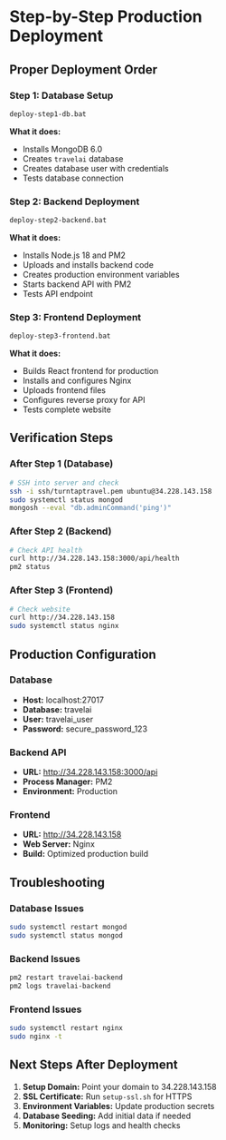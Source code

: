 # Step-by-Step Production Deployment

## Proper Deployment Order

### Step 1: Database Setup
```bash
deploy-step1-db.bat
```
**What it does:**
- Installs MongoDB 6.0
- Creates `travelai` database
- Creates database user with credentials
- Tests database connection

### Step 2: Backend Deployment
```bash
deploy-step2-backend.bat
```
**What it does:**
- Installs Node.js 18 and PM2
- Uploads and installs backend code
- Creates production environment variables
- Starts backend API with PM2
- Tests API endpoint

### Step 3: Frontend Deployment
```bash
deploy-step3-frontend.bat
```
**What it does:**
- Builds React frontend for production
- Installs and configures Nginx
- Uploads frontend files
- Configures reverse proxy for API
- Tests complete website

## Verification Steps

### After Step 1 (Database)
```bash
# SSH into server and check
ssh -i ssh/turntaptravel.pem ubuntu@34.228.143.158
sudo systemctl status mongod
mongosh --eval "db.adminCommand('ping')"
```

### After Step 2 (Backend)
```bash
# Check API health
curl http://34.228.143.158:3000/api/health
pm2 status
```

### After Step 3 (Frontend)
```bash
# Check website
curl http://34.228.143.158
sudo systemctl status nginx
```

## Production Configuration

### Database
- **Host:** localhost:27017
- **Database:** travelai
- **User:** travelai_user
- **Password:** secure_password_123

### Backend API
- **URL:** http://34.228.143.158:3000/api
- **Process Manager:** PM2
- **Environment:** Production

### Frontend
- **URL:** http://34.228.143.158
- **Web Server:** Nginx
- **Build:** Optimized production build

## Troubleshooting

### Database Issues
```bash
sudo systemctl restart mongod
sudo systemctl status mongod
```

### Backend Issues
```bash
pm2 restart travelai-backend
pm2 logs travelai-backend
```

### Frontend Issues
```bash
sudo systemctl restart nginx
sudo nginx -t
```

## Next Steps After Deployment

1. **Setup Domain:** Point your domain to 34.228.143.158
2. **SSL Certificate:** Run `setup-ssl.sh` for HTTPS
3. **Environment Variables:** Update production secrets
4. **Database Seeding:** Add initial data if needed
5. **Monitoring:** Setup logs and health checks